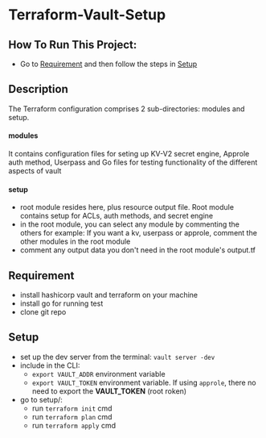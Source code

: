 # Terraform-Vault-Setup

## How To Run This Project:
- Go to [Requirement](#requirement) and then follow the steps in [Setup](#setup-1)

## Description
The Terraform configuration comprises 2 sub-directories: modules and setup.

#### modules
It contains configuration files for seting up KV-V2 secret engine, Approle auth method, Userpass and Go files for testing functionality of the different aspects of vault

#### setup
- root module resides here, plus resource output file. Root module contains setup for ACLs, auth methods, and secret engine
- in the root module, you can select any module by commenting the others for example: If you want a kv, userpass or approle, comment the other modules in the root module
- comment any output data you don't need in the root module's output.tf

## Requirement
- install hashicorp vault and terraform on your machine
- install go for running test
- clone git repo

## Setup
- set up the dev server from the terminal: `vault server -dev`
- include in the CLI:
    - `export VAULT_ADDR` environment variable
    - `export VAULT_TOKEN` environment variable. If using `approle`, there no need to export the **VAULT_TOKEN** (root roken)
- go to setup/:
    - run `terraform init` cmd
    - run `terraform plan` cmd
    - run `terraform apply` cmd